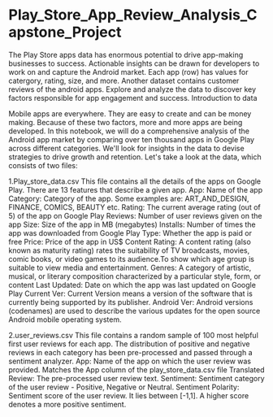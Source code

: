 # Play_Store_App_Review_Analysis_Capstone_Project
The Play Store apps data has enormous potential to drive app-making businesses to success. Actionable insights can be drawn for developers to work on and capture the Android market.
Each app (row) has values for catergory, rating, size, and more. Another dataset contains customer reviews of the android apps.
Explore and analyze the data to discover key factors responsible for app engagement and success.
Introduction to data

Mobile apps are everywhere. They are easy to create and can be money making. Because of these two factors, more and more apps are being developed. In this notebook, we will do a comprehensive analysis of the Android app market by comparing over ten thousand apps in Google Play across different categories. We'll look for insights in the data to devise strategies to drive growth and retention.
Let's take a look at the data, which consists of two files:

1.Play_store_data.csv
This file contains all the details of the apps on Google Play. There are 13 features that describe a given app.
App: Name of the app
Category: Category of the app. Some examples are: ART_AND_DESIGN, FINANCE, COMICS, BEAUTY etc.
Rating: The current average rating (out of 5) of the app on Google Play
Reviews: Number of user reviews given on the app
Size: Size of the app in MB (megabytes)
Installs: Number of times the app was downloaded from Google Play
Type: Whether the app is paid or free
Price: Price of the app in US$
Content Rating: A content rating (also known as maturity rating) rates the suitability of TV broadcasts, movies, comic books, or video games to its audience.To show which age group is suitable to view media and entertainment.
Genres: A category of artistic, musical, or literary composition characterized by a particular style, form, or content
Last Updated: Date on which the app was last updated on Google Play
Current Ver: Current Version means a version of the software that is currently being supported by its publisher.
Android Ver: Android versions (codenames) are used to describe the various updates for the open source Android mobile operating system.

2.user_reviews.csv
This file contains a random sample of 100 most helpful first user reviews for each app. The distribution of positive and negative reviews in each category has been pre-processed and passed through a sentiment analyzer.
App: Name of the app on which the user review was provided. Matches the App column of the play_store_data.csv file
Translated Review: The pre-processed user review text.
Sentiment: Sentiment category of the user review - Positive, Negative or Neutral.
Sentiment Polarity: Sentiment score of the user review. It lies between [-1,1]. A higher score denotes a more positive sentiment.
